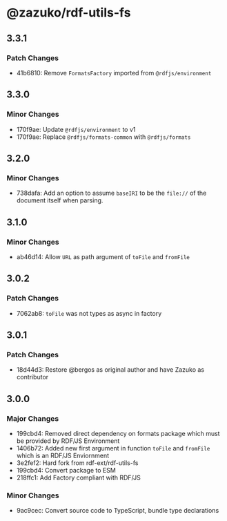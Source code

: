 # @zazuko/rdf-utils-fs

## 3.3.1

### Patch Changes

- 41b6810: Remove `FormatsFactory` imported from `@rdfjs/environment`

## 3.3.0

### Minor Changes

- 170f9ae: Update `@rdfjs/environment` to v1
- 170f9ae: Replace `@rdfjs/formats-common` with `@rdfjs/formats`

## 3.2.0

### Minor Changes

- 738dafa: Add an option to assume `baseIRI` to be the `file://` of the document itself when parsing.

## 3.1.0

### Minor Changes

- ab46d14: Allow `URL` as path argument of `toFile` and `fromFile`

## 3.0.2

### Patch Changes

- 7062ab8: `toFile` was not types as async in factory

## 3.0.1

### Patch Changes

- 18d44d3: Restore @bergos as original author and have Zazuko as contributor

## 3.0.0

### Major Changes

- 199cbd4: Removed direct dependency on formats package which must be provided by RDF/JS Environment
- 1406b72: Added new first argument in function `toFile` and `fromFile` which is an RDF/JS Enviornment
- 3e2fef2: Hard fork from rdf-ext/rdf-utils-fs
- 199cbd4: Convert package to ESM
- 218ffc1: Add Factory compliant with RDF/JS

### Minor Changes

- 9ac9cec: Convert source code to TypeScript, bundle type declarations
